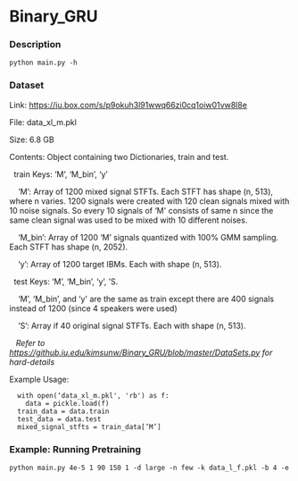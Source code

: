 # Binary_GRU

### Description
```
python main.py -h
```

### Dataset

Link: https://iu.box.com/s/p9okuh3l91wwq66zi0cq1oiw01vw8l8e

File: data_xl_m.pkl 

Size: 6.8 GB

Contents: Object containing two Dictionaries, train and test. 

&nbsp;&nbsp;train Keys: ‘M’, ‘M_bin’, ‘y’

&nbsp;&nbsp;&nbsp;&nbsp;‘M’: Array of 1200 mixed signal STFTs. Each STFT has shape (n, 513), where n varies. 1200 signals were created with 120 clean signals mixed with 10 noise signals. So every 10 signals of ‘M' consists of same n since the same clean signal was used to be mixed with 10 different noises.

&nbsp;&nbsp;&nbsp;&nbsp;‘M_bin’: Array of 1200 ‘M’ signals quantized with 100% GMM sampling. Each STFT has shape (n, 2052).

&nbsp;&nbsp;&nbsp;&nbsp;‘y’: Array of 1200 target IBMs. Each with shape (n, 513).

&nbsp;&nbsp;test Keys: ‘M’, ‘M_bin’, ‘y’, ’S.

&nbsp;&nbsp;&nbsp;&nbsp;‘M’, ‘M_bin’, and ‘y' are the same as train except there are 400 signals instead of 1200 (since 4 speakers were used)

&nbsp;&nbsp;&nbsp;&nbsp;’S’: Array if 40 original signal STFTs. Each with shape (n, 513).

&nbsp;&nbsp; *Refer to https://github.iu.edu/kimsunw/Binary_GRU/blob/master/DataSets.py for hard-details*

Example Usage:
```
  with open(‘data_xl_m.pkl', 'rb') as f: 
    data = pickle.load(f) 
  train_data = data.train
  test_data = data.test
  mixed_signal_stfts = train_data[’M’]
```



### Example: Running Pretraining
```
python main.py 4e-5 1 90 150 1 -d large -n few -k data_l_f.pkl -b 4 -e
```
